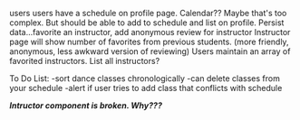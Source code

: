 users
users have a schedule on profile page. Calendar?? Maybe that's too complex. But should be able to add to schedule and list on profile. Persist data...favorite an instructor, add anonymous review for instructor
Instructor page will show number of favorites from previous students. (more friendly, anonymous, less awkward version of reviewing)
Users maintain an array of favorited instructors.
List all instructors?


To Do List:
-sort dance classes chronologically
-can delete classes from your schedule
-alert if user tries to add class that conflicts with schedule

***Intructor component is broken. Why???***
